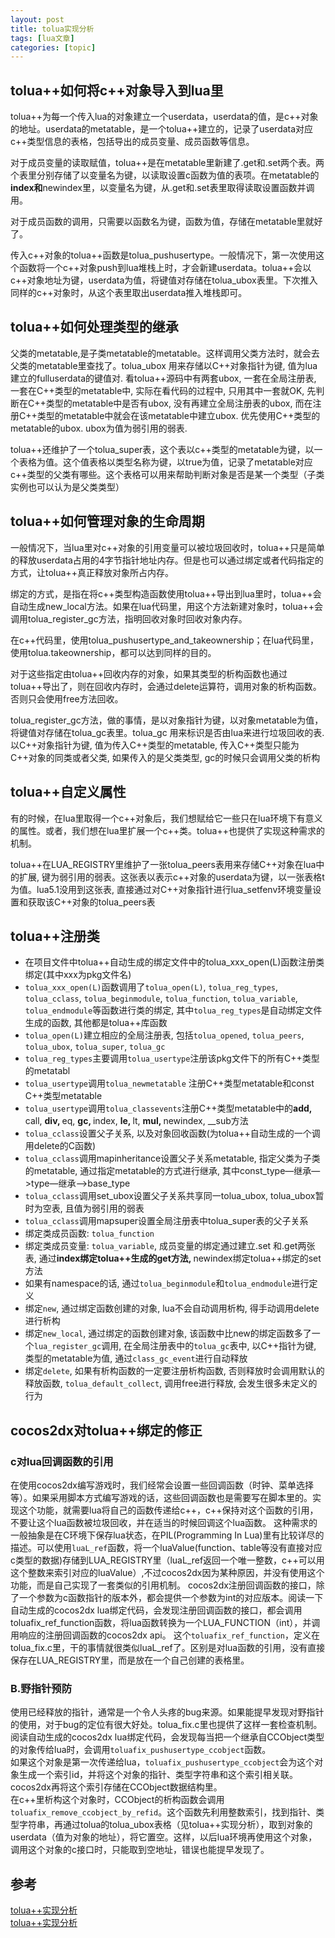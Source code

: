 ```yaml
---
layout: post
title: tolua实现分析 
tags: [lua文章]
categories: [topic]
---
```

<h2 id="tolua-如何将c-对象导入到lua里"><a href="#tolua-如何将c-对象导入到lua里" class="headerlink" title="tolua++如何将c++对象导入到lua里"></a>tolua++如何将c++对象导入到lua里</h2><p>tolua++为每一个传入lua的对象建立一个userdata，userdata的值，是c++对象的地址。userdata的metatable，是一个tolua++建立的，记录了userdata对应c++类型信息的表格，包括导出的成员变量、成员函数等信息。</p>
<p>对于成员变量的读取赋值，tolua++是在metatable里新建了.get和.set两个表。两个表里分别存储了以变量名为键，以读取设置c函数为值的表项。在metatable的<strong>index和</strong>newindex里，以变量名为键，从.get和.set表里取得读取设置函数并调用。</p>
<p>对于成员函数的调用，只需要以函数名为键，函数为值，存储在metatable里就好了。</p>
<p>传入c++对象的tolua++函数是tolua_pushusertype。一般情况下，第一次使用这个函数将一个c++对象push到lua堆栈上时，才会新建userdata。tolua++会以c++对象地址为键，userdata为值，将键值对存储在tolua_ubox表里。下次推入同样的c++对象时，从这个表里取出userdata推入堆栈即可。</p>
<h2 id="tolua-如何处理类型的继承"><a href="#tolua-如何处理类型的继承" class="headerlink" title="tolua++如何处理类型的继承"></a>tolua++如何处理类型的继承</h2><p>父类的metatable,是子类metatable的metatable。这样调用父类方法时，就会去父类的metatable里查找了。tolua_ubox 用来存储以C++对象指针为键, 值为lua建立的fulluserdata的键值对. 看tolua++源码中有两套ubox, 一套在全局注册表, 一套在C++类型的metatable中, 实际在看代码的过程中, 只用其中一套就OK, 先判断在C++类型的metatable中是否有ubox, 没有再建立全局注册表的ubox, 而在注册C++类型的metatable中就会在该metatable中建立ubox. 优先使用C++类型的metatable的ubox. ubox为值为弱引用的弱表.</p>
<p>tolua++还维护了一个tolua_super表，这个表以c++类型的metatable为键，以一个表格为值。这个值表格以类型名称为键，以true为值，记录了metatable对应c++类型的父类有哪些。这个表格可以用来帮助判断对象是否是某一个类型（子类实例也可以认为是父类类型）</p>
<h2 id="tolua-如何管理对象的生命周期"><a href="#tolua-如何管理对象的生命周期" class="headerlink" title="tolua++如何管理对象的生命周期"></a>tolua++如何管理对象的生命周期</h2><p>一般情况下，当lua里对c++对象的引用变量可以被垃圾回收时，tolua++只是简单的释放userdata占用的4字节指针地址内存。但是也可以通过绑定或者代码指定的方式，让tolua++真正释放对象所占内存。</p>
<p>绑定的方式，是指在将c++类型构造函数使用tolua++导出到lua里时，tolua++会自动生成new_local方法。如果在lua代码里，用这个方法新建对象时，tolua++会调用tolua_register_gc方法，指明回收对象时回收对象内存。</p>
<p>在c++代码里，使用tolua_pushusertype_and_takeownership；在lua代码里，使用tolua.takeownership，都可以达到同样的目的。</p>
<p>对于这些指定由tolua++回收内存的对象，如果其类型的析构函数也通过tolua++导出了，则在回收内存时，会通过delete运算符，调用对象的析构函数。否则只会使用free方法回收。</p>
<p>tolua_register_gc方法，做的事情，是以对象指针为键，以对象metatable为值，将键值对存储在tolua_gc表里。tolua_gc 用来标识是否由lua来进行垃圾回收的表. 以C++对象指针为键, 值为传入C++类型的metatable, 传入C++类型只能为C++对象的同类或者父类, 如果传入的是父类类型, gc的时候只会调用父类的析构</p>
<h2 id="tolua-自定义属性"><a href="#tolua-自定义属性" class="headerlink" title="tolua++自定义属性"></a>tolua++自定义属性</h2><p>有的时候，在lua里取得一个c++对象后，我们想赋给它一些只在lua环境下有意义的属性。或者，我们想在lua里扩展一个c++类。tolua++也提供了实现这种需求的机制。</p>
<p>tolua++在LUA_REGISTRY里维护了一张tolua_peers表用来存储C++对象在lua中的扩展, 键为弱引用的弱表。这张表以表示c++对象的userdata为键，以一张表格t为值。lua5.1没用到这张表, 直接通过对C++对象指针进行lua_setfenv环境变量设置和获取该C++对象的tolua_peers表</p>
<h2 id="tolua-注册类"><a href="#tolua-注册类" class="headerlink" title="tolua++注册类"></a>tolua++注册类</h2><ul>
<li>在项目文件中tolua++自动生成的绑定文件中的tolua_xxx_open(L)函数注册类绑定(其中xxx为pkg文件名)</li>
<li><code>tolua_xxx_open(L)</code>函数调用了<code>tolua_open(L)</code>, <code>tolua_reg_types</code>, <code>tolua_cclass</code>, <code>tolua_beginmodule</code>, <code>tolua_function</code>, <code>tolua_variable</code>, <code>tolua_endmodule</code>等函数进行类的绑定, 其中<code>tolua_reg_types</code>是自动绑定文件生成的函数, 其他都是tolua++库函数</li>
<li><code>tolua_open(L)</code>建立相应的全局注册表, 包括<code>tolua_opened</code>, <code>tolua_peers</code>, <code>tolua_ubox</code>, <code>tolua_super</code>, <code>tolua_gc</code></li>
<li><code>tolua_reg_types</code>主要调用<code>tolua_usertype</code>注册该pkg文件下的所有C++类型的metatabl</li>
<li><code>tolua_usertype</code>调用<code>tolua_newmetatable</code> 注册C++类型metatable和const C++类型metatable</li>
<li><code>tolua_usertype</code>调用<code>tolua_classevents</code>注册C++类型metatable中的<strong>add, </strong>call, <strong>div, </strong>eq, <strong>gc, </strong>index, <strong>le, </strong>lt, <strong>mul, </strong>newindex, __sub方法</li>
<li><code>tolua_cclass</code>设置父子关系, 以及对象回收函数(为tolua++自动生成的一个调用delete的C函数)</li>
<li><code>tolua_cclass</code>调用mapinheritance设置父子关系metatable, 指定父类为子类的metatable, 通过指定metatable的方式进行继承, 其中const_type—继承—&gt;type—继承—&gt;base_type</li>
<li><code>tolua_cclass</code>调用set_ubox设置父子关系共享同一tolua_ubox, tolua_ubox暂时为空表, 且值为弱引用的弱表</li>
<li><code>tolua_cclass</code>调用mapsuper设置全局注册表中tolua_super表的父子关系</li>
<li>绑定类成员函数: <code>tolua_function</code></li>
<li>绑定类成员变量: <code>tolua_variable</code>, 成员变量的绑定通过建立.set 和.get两张表, 通过<strong>index绑定tolua++生成的get方法, </strong>newindex绑定tolua++绑定的set方法</li>
<li>如果有namespace的话, 通过<code>tolua_beginmodule</code>和<code>tolua_endmodule</code>进行定义</li>
<li>绑定<code>new</code>, 通过绑定函数创建的对象, lua不会自动调用析构, 得手动调用delete进行析构</li>
<li>绑定<code>new_local</code>, 通过绑定的函数创建对象, 该函数中比new的绑定函数多了一个<code>lua_register_gc</code>调用, 在全局注册表中的<code>tolua_gc</code>表中, 以C++指针为键, 类型的metatable为值, 通过<code>class_gc_event</code>进行自动释放</li>
<li>绑定<code>delete</code>, 如果有析构函数的一定要注册析构函数, 否则释放时会调用默认的释放函数, <code>tolua_default_collect</code>, 调用free进行释放, 会发生很多未定义的行为</li>
</ul>
<h2 id="cocos2dx对tolua-绑定的修正"><a href="#cocos2dx对tolua-绑定的修正" class="headerlink" title="cocos2dx对tolua++绑定的修正"></a>cocos2dx对tolua++绑定的修正</h2><h3 id="c对lua回调函数的引用"><a href="#c对lua回调函数的引用" class="headerlink" title="c对lua回调函数的引用"></a>c对lua回调函数的引用</h3><p>在使用cocos2dx编写游戏时，我们经常会设置一些回调函数（时钟、菜单选择等）。如果采用脚本方式编写游戏的话，这些回调函数也是需要写在脚本里的。实现这个功能，就需要lua将自己的函数传递给c++，c++保持对这个函数的引用，不要让这个lua函数被垃圾回收，并在适当的时候回调这个lua函数。 这种需求的一般抽象是在C环境下保存lua状态，在PIL(Programming In Lua)里有比较详尽的描述。可以使用<code>luaL_ref</code>函数，将一个luaValue(function、table等没有直接对应c类型的数据)存储到LUA_REGISTRY里（luaL_ref返回一个唯一整数，c++可以用这个整数来索引对应的luaValue）,不过cocos2dx因为某种原因，并没有使用这个功能，而是自己实现了一套类似的引用机制。 cocos2dx注册回调函数的接口，除了一个参数为c函数指针的版本外，都会提供一个参数为int的对应版本。阅读一下自动生成的cocos2dx lua绑定代码，会发现注册回调函数的接口，都会调用toluafix_ref_function函数，将lua函数转换为一个LUA_FUNCTION（int），并调用响应的注册回调函数的cocos2dx api。 这个<code>toluafix_ref_function</code>，定义在tolua_fix.c里，干的事情就很类似luaL_ref了。区别是对lua函数的引用，没有直接保存在LUA_REGISTRY里，而是放在一个自己创建的表格里。</p>
<h3 id="B-野指针预防"><a href="#B-野指针预防" class="headerlink" title="B.野指针预防"></a>B.野指针预防</h3><p>使用已经释放的指针，通常是一个令人头疼的bug来源。如果能提早发现对野指针的使用，对于bug的定位有很大好处。tolua_fix.c里也提供了这样一套检查机制。<br/>阅读自动生成的cocos2dx lua绑定代码，会发现每当把一个继承自CCObject类型的对象传给lua时，会调用<code>toluafix_pushusertype_ccobject</code>函数。<br/>如果这个对象是第一次传递给lua，<code>toluafix_pushusertype_ccobject</code>会为这个对象生成一个索引id，并将这个对象的指针、类型字符串和这个索引相关联。cocos2dx再将这个索引存储在CCObject数据结构里。<br/>在c++里析构这个对象时，CCObject的析构函数会调用<code>toluafix_remove_ccobject_by_refid</code>。这个函数先利用整数索引，找到指针、类型字符串，再通过tolua的tolua_ubox表格（见tolua++实现分析），取到对象的userdata（值为对象的地址），将它置空。这样，以后lua环境再使用这个对象，调用这个对象的c接口时，只能取到空地址，错误也能提早发现了。</p>
<h2 id="参考"><a href="#参考" class="headerlink" title="参考"></a>参考</h2><p><a href="https://blog.csdn.net/haihsl123456789/article/details/40922595" target="_blank" rel="noopener noreferrer">tolua++实现分析</a><br/><a href="https://github.com/zfengzhen/Blog/blob/master/article/tolua%2B%2B%E5%AE%9E%E7%8E%B0%E5%88%86%E6%9E%90.md" target="_blank" rel="noopener noreferrer">tolua++实现分析</a></p>